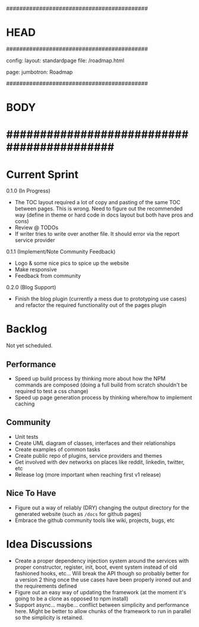 ###########################################
# HEAD
###########################################

config: 
  layout: standardpage
  file: /roadmap.html
  
page: 
  jumbotron: Roadmap

###########################################
# BODY
###########################################
=====

# Current Sprint

0.1.0 (In Progress)

- The TOC layout required a lot of copy and pasting of the same TOC between pages. This is wrong. Need to figure out the recommended way (define in theme or hard code in docs layout but both have pros and cons)
- Review @ TODOs
- If writer tries to write over another file. It should error via the report service provider 

0.1.1 (Implement/Note Community Feedback)

- Logo & some nice pics to spice up the website
- Make responsive
- Feedback from community

0.2.0 (Blog Support)

- Finish the blog plugin (currently a mess due to prototyping use cases) and refactor the required functionality out of the pages plugin

# Backlog

Not yet scheduled.

## Performance

- Speed up build process by thinking more about how the NPM commands are composed (doing a full build from scratch shouldn't be required to test a css change)
- Speed up page generation process by thinking where/how to implement caching

## Community

- Unit tests
- Create UML diagram of classes, interfaces and their relationships
- Create examples of common tasks
- Create public repo of plugins, service providers and themes
- Get involved with dev networks on places like reddit, linkedin, twitter, etc
- Release log (more important when reaching first v1 release)

## Nice To Have

- Figure out a way of reliably (DRY) changing the output directory for the generated website (such as `/docs` for github pages)
- Embrace the github community tools like wiki, projects, bugs, etc

# Idea Discussions

- Create a proper dependency injection system around the services with proper constructor, register, init, boot, event system instead of old fashioned hooks, etc... Will break the API though so probably better for a version 2 thing once the use cases have been properly ironed out and the requirements defined
- Figure out an easy way of updating the framework (at the moment it's going to be a clone as opposed to npm install)
- Support async... maybe... conflict between simplicity and performance here. Might be better to allow chunks of the framework to run in parallel so the simplicity is retained.


